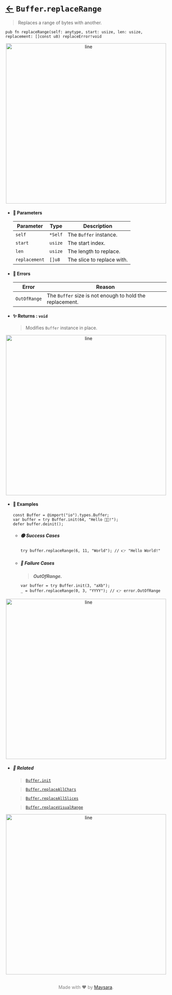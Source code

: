 # [←](../Buffer.md) `Buffer`.`replaceRange`

> Replaces a range of bytes with another.

```zig
pub fn replaceRange(self: anytype, start: usize, len: usize, replacement: []const u8) replaceError!void
```


<div align="center">
<img src="https://github.com/maysara-elshewehy/io-bench/tree/main/dist/img/md/line.png" alt="line" style="width:500px;"/>
</div>

- #### 🧩 Parameters

    | Parameter     | Type    | Description                |
    | ------------- | ------- | -------------------------- |
    | `self`        | `*Self` | The `Buffer` instance.     |
    | `start`       | `usize` | The start index.           |
    | `len`         | `usize` | The length to replace.     |
    | `replacement` | `[]u8`  | The slice to replace with. |

- #### 🚫 Errors

    | Error        | Reason                                                   |
    | ------------ | -------------------------------------------------------- |
    | `OutOfRange` | The `Buffer` size is not enough to hold the replacement. |

- #### ✨ Returns : `void`

    > Modifies `Buffer` instance in place.

<div align="center">
<img src="https://github.com/maysara-elshewehy/io-bench/tree/main/dist/img/md/line.png" alt="line" style="width:500px;"/>
</div>

- #### 🧪 Examples

    ```zig
    const Buffer = @import("io").types.Buffer;
    var buffer = try Buffer.init(64, "Hello 👨‍🏭!");
    defer buffer.deinit();
    ```

    - ##### 🟢 Success Cases

        ```zig
        try buffer.replaceRange(6, 11, "World"); // 👉 "Hello World!"
        ```

    - ##### 🔴 Failure Cases

        > **_OutOfRange._**

        ```zig
        var buffer = try Buffer.init(3, "aXb");
        _ = buffer.replaceRange(0, 3, "YYYY"); // 👉 error.OutOfRange
        ```

<div align="center">
<img src="https://github.com/maysara-elshewehy/io-bench/tree/main/dist/img/md/line.png" alt="line" style="width:500px;"/>
</div>

- ##### 🔗 Related

  > [`Buffer.init`](./init.md)

  > [`Buffer.replaceAllChars`](./replaceAllChars.md)

  > [`Buffer.replaceAllSlices`](./replaceAllSlices.md)

  > [`Buffer.replaceVisualRange`](./replaceVisualRange.md)

<div align="center">
<img src="https://github.com/maysara-elshewehy/io-bench/tree/main/dist/img/md/line.png" alt="line" style="width:500px;"/>
</div>

<p align="center" style="color:grey;"><br />Made with ❤️ by <a href="http://github.com/maysara-elshewehy" target="blank">Maysara</a>.</p>